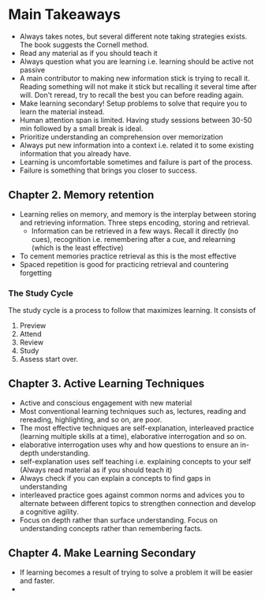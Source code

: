 # Main Takeaways

* Always takes notes, but several different note taking strategies exists. The book suggests the Cornell method.
* Read any material as if you should teach it
* Always question what you are learning i.e. learning should be active not passive
* A main contributor to making new information stick is trying to recall it. Reading something will not make it stick but recalling it several time after will. Don't reread, try to recall the best you can before reading again.
* Make learning secondary! Setup problems to solve that require you to learn the material instead.
* Human attention span is limited. Having study sessions between 30-50 min followed by a small break is ideal.
* Prioritize understanding an comprehension over memorization 
* Always put new information into a context i.e. related it to some existing information that you already have.
* Learning is uncomfortable sometimes and failure is part of the process.
* Failure is something that brings you closer to success. 



## Chapter 2. Memory retention

* Learning relies on memory, and memory is the interplay between storing and retrieving information. Three steps encoding, storing and retrieval.
    * Information can be retrieved in a few ways. Recall it directly (no cues), recognition i.e. remembering after a cue, and relearning (which is the least effective)
* To cement memories practice retrieval as this is the most effective
* Spaced repetition is good for practicing retrieval and countering forgetting

### The Study Cycle
The study cycle is a process to follow that maximizes learning. It consists of
1. Preview
2. Attend
3. Review
4. Study 
5. Assess
start over.


## Chapter 3. Active Learning Techniques
* Active and conscious engagement with new material
* Most conventional learning techniques such as, lectures, reading and rereading, highlighting, and so on, are poor.
* The most effective techniques are self-explanation, interleaved practice (learning multiple skills at a time), elaborative interrogation and so on. 
* elaborative interrogation uses why and how questions to ensure an in-depth understanding.
* self-explanation uses self teaching i.e. explaining concepts to your self (Always read material as if you should teach it)
* Always check if you can explain a concepts to find gaps in understanding
* interleaved practice goes against common norms and advices you to alternate between different topics to strengthen connection and develop a cognitive agility.
* Focus on depth rather than surface understanding. Focus on understanding concepts rather than remembering facts.

## Chapter 4. Make Learning Secondary
* If learning becomes a result of trying to solve a problem it will be easier and faster.
* 